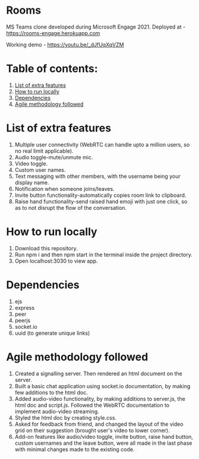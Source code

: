 # Rooms
MS Teams clone developed during Microsoft Engage 2021. 
Deployed at - https://rooms-engage.herokuapp.com

Working demo - https://youtu.be/_dJfUqXqVZM

# Table of contents:
1. [List of extra features](#list-of-extra-features)
2. [How to run locally](#how-to-run-locally)
3. [Dependencies](#dependencies)
4. [Agile methodology followed](#agile-methodology-followed)

# List of extra features
1. Multiple user connectivity (WebRTC can handle upto a million users, so no real limit applicable).
2. Audio toggle-mute/unmute mic.
3. Video toggle.
4. Custom user names.
5. Text messaging with other members, with the username being your display name.
6. Notification when someone joins/leaves.
7. Invite button functionality-automatically copies room link to clipboard.
8. Raise hand functionality-send raised hand emoji with just one click, so as to not disrupt the flow of the conversation. 

# How to run locally
1. Download this repository.
2. Run npm i and then npm start in the terminal inside the project directory.
3. Open localhost:3030 to view app.

# Dependencies
1. ejs
2. express
3. peer
4. peerjs
5. socket.io
6. uuid (to generate unique links)

# Agile methodology followed
1. Created a signalling server. Then rendered an html document on the server.
2. Built a basic chat application using socket.io documentation, by making few additions to the html doc.
3. Added audio-video functionality, by making additions to server.js, the html doc and script.js. Followed the WebRTC documentation to implement audio-video streaming.
4. Styled the html doc by creating style.css. 
5. Asked for feedback from friend, and changed the layout of the video grid on their suggestion (brought user's video to lower corner).
6. Add-on features like audio/video toggle, invite button, raise hand button, custom usernames and the leave button, were all made in the last phase with minimal changes made to the existing code.
